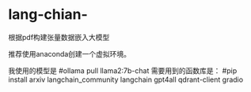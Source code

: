 # lang-chian-
根据pdf构建张量数据嵌入大模型

推荐使用anaconda创建一个虚拟环境。

我使用的模型是
#ollama pull llama2:7b-chat
需要用到的函数库是：
#pip install arxiv langchain_community langchain gpt4all qdrant-client gradio
